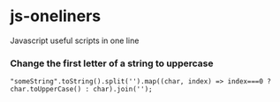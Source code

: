 # js-oneliners
Javascript useful scripts in one line

### Change the first letter of a string to uppercase
```
"someString".toString().split('').map((char, index) => index===0 ? char.toUpperCase() : char).join('');
```
